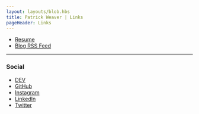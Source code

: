 ```yaml
---
layout: layouts/blob.hbs
title: Patrick Weaver | Links
pageHeader: Links
---
```




<ul class="links">
  <li><a href="/resume">Resume</a></li>
  <li><a href="/rss.xml" target="blank">Blog RSS Feed</a></li>
</ul>

<hr />

<h3>Social</h3>

<ul class="links">
  <li><a href="https://dev.to/patrickweaver" target="blank">DEV</a></li>
  <li><a href="https://github.com/patrickweaver" target="blank">GitHub</a></li>
  <li><a href="https://www.instagram.com/patrickweave_r/" target="blank">Instagram</a></li>
  <li><a href="https://www.linkedin.com/in/patrickjweaver/" target="blank">LinkedIn</a></li>
  <li><a href="https://twitter.com/patrickweave_r" target="blank">Twitter</a></li>

</ul>
